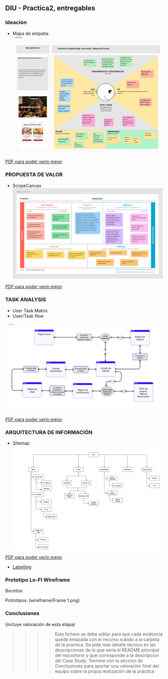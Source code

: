 ## DIU - Practica2, entregables

### Ideación 

* Mapa de empatía
![](mapa_empatia.png)

[PDF para poder verlo mejor](Mapa%20de%20Empatía.pdf)


### PROPUESTA DE VALOR
* ScopeCanvas
![](scope_canvas.png)

[PDF para poder verlo mejor](Scope%20de%Canvas.pdf)


### TASK ANALYSIS

* User Task Matrix 
* User/Task flow

![](user_flow_map.png)

[PDF para poder verlo mejor](User%20Flow%20Map.pdf)


### ARQUITECTURA DE INFORMACIÓN

* Sitemap
![](SiteMap.png)

[PDF para poder verlo mejor](SiteMap.pdf)

* [Labelling](Labelling.pdf)


### Prototipo Lo-FI Wireframe 

Bocetos:



Prototipos:
(wireframe/Frame 1.png)

### Conclusiones  
(incluye valoración de esta etapa)


>>>> Este fichero se debe editar para que cada evidencia quede enlazada con el recurso subido a la carpeta de la practica. Se pide más detalle técnico en las descripciones de lo que sería el README principal del repositorio y que corresponde a la descripcion del Case Study.
>>>> Termine con la seccion de Conclusiones para aportar una valoración final del equipo sobre la propia realización de la práctica
